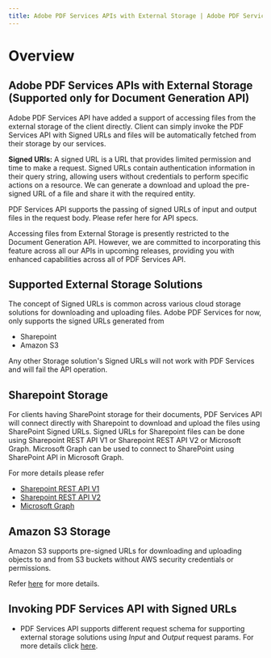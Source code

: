 ```yaml
---
title: Adobe PDF Services APIs with External Storage | Adobe PDF Services
---
```

# Overview

## **Adobe PDF Services APIs with External Storage (Supported only for Document Generation API)**

Adobe PDF Services API have added a support of accessing files from the external storage of the client directly. Client can simply invoke the PDF Services API with Signed URLs and files will be automatically fetched from their storage by our services.

**Signed URIs:** A signed URL is a URL that provides limited permission and time to make a request. Signed URLs contain authentication information in their query string, allowing users without credentials to perform specific actions on a resource. We can generate a download and upload the pre-signed URL of a file and share it with the required entity.

PDF Services API supports the passing of signed URLs of input and output files in the request body. Please refer here for API specs.

<InlineAlert slots="text"/>

Accessing files from External Storage is presently restricted to the Document Generation API. However, we are committed to incorporating this feature across all our APIs in upcoming releases, providing you with enhanced capabilities across all of PDF Services API.

## Supported External Storage Solutions

The concept of Signed URLs is common across various cloud storage solutions for downloading and uploading files. Adobe PDF Services for now, only supports the signed URLs generated from
- Sharepoint
- Amazon S3

Any other Storage solution's Signed URLs will not work with PDF Services and will fail the API operation.

## Sharepoint Storage
For clients having SharePoint storage for their documents, PDF Services API will connect directly with Sharepoint to download and upload the files using SharePoint Signed URLs. Signed URLs for Sharepoint files can be done using Sharepoint REST API V1 or Sharepoint REST API V2 or Microsoft Graph. Microsoft Graph can be used to connect to SharePoint using SharePoint API in Microsoft Graph.

For more details please refer 
- [Sharepoint REST API V1](https://learn.microsoft.com/en-us/sharepoint/dev/sp-add-ins/get-to-know-the-sharepoint-rest-service?tabs=csom)
- [Sharepoint REST API V2](https://learn.microsoft.com/en-us/sharepoint/dev/apis/sharepoint-rest-graph)
- [Microsoft Graph](https://learn.microsoft.com/en-us/graph/overview)

## Amazon S3 Storage

Amazon S3 supports pre-signed URLs for downloading and uploading objects to and from S3 buckets without AWS security credentials or permissions.

Refer [here](https://docs.aws.amazon.com/AmazonS3/latest/userguide/using-presigned-url.html) for more details.

## Invoking PDF Services API with Signed URLs


- PDF Services API supports different request schema for supporting external storage solutions using _Input_ and _Output_ request params. For more details click [here](../../../apis/#tag/Document-Generation).





